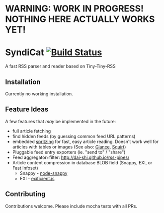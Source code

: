 # WARNING: WORK IN PROGRESS! NOTHING HERE ACTUALLY WORKS YET!
# SyndiCat [![Build Status](https://travis-ci.org/jchristi/syndicat.svg?branch=master)](https://travis-ci.org/jchristi/syndicat)
A fast RSS parser and reader based on Tiny-Tiny-RSS

## Installation
Currently no working installation.

## Feature Ideas
A few features that *may* be implemented in the future:

* full article fetching
* find hidden feeds (by guessing common feed URL patterns)
* embedded [spritzing](http://spritzinc.com/) for fast, easy article reading.
  Doesn't work well for articles with tables or images (See also: [Glance](https://github.com/Miserlou/Glance),
  [Squirt](https://github.com/cameron/squirt))
* Pluggable feed entry exporters (ie. "send to" / "share")
* Feed aggregator+filter: http://dai-shi.github.io/rss-pipes/
* Article content compression in database BLOB field (Snappy, EXI, or Fast Infoset)
  * Snappy - [node-snappy](https://github.com/kesla/node-snappy)
  * EXI - [exificient.js](https://github.com/EXIficient/exificient.js)

## Contributing
Contributions welcome. Please include mocha tests with all PRs.
